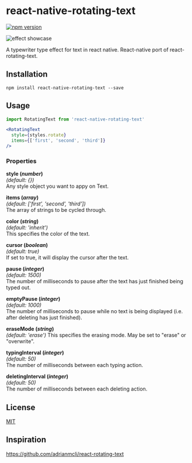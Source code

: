 # react-native-rotating-text

[![npm version](https://badge.fury.io/js/react-native-rotating-text.svg)](https://badge.fury.io/js/react-native-rotating-text)

![effect showcase](http://i.imgur.com/AC5g7KD.gif)

A typewriter type effect for text in react native. React-native port of react-rotating-text.

## Installation

```
npm install react-native-rotating-text --save
```

## Usage

```jsx
import RotatingText from 'react-native-rotating-text'

<RotatingText
  style={styles.rotate}
  items={['first', 'second', 'third']}
/>
```

### Properties

**style (*number*)**  
*(default: {})*  
Any style object you want to appy on Text.

**items (*array*)**  
*(default: ['first', 'second', 'third'])*  
The array of strings to be cycled through.

**color (*string*)**  
*(default: 'inherit')*  
This specifies the color of the text.

**cursor (*boolean*)**  
*(default: true)*  
If set to true, it will display the cursor after the text.

**pause (*integer*)**  
*(default: 1500)*  
The number of milliseconds to pause after the text has just finished being typed out.

**emptyPause (*integer*)**  
*(default: 1000)*  
The number of milliseconds to pause while no text is being displayed (i.e. after deleting has just finished).

**eraseMode (*string*)**  
*(default: 'erase')*
This specifies the erasing mode. May be set to "erase" or "overwrite".

**typingInterval (*integer*)**  
*(default: 50)*  
The number of milliseconds between each typing action.

**deletingInterval (*integer*)**  
*(default: 50)*  
The number of milliseconds between each deleting action.

## License
[MIT](https://github.com/echoplans/react-native-rotating-text/blob/master/LICENSE)

## Inspiration
https://github.com/adrianmcli/react-rotating-text
